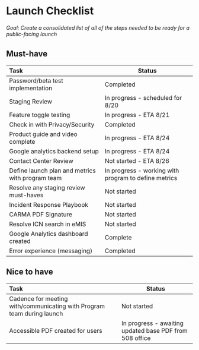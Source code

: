 # Launch Checklist

###### Goal: Create a consolidated list of all of the steps needed to be ready for a public-facing launch

## Must-have
| Task     | Status |
| :----------- | ----------- |
| Password/beta test implementation | Completed |
| Staging Review | In progress - scheduled for 8/20 |
| Feature toggle testing  | In progress - ETA 8/21    |
| Check in with Privacy/Security | Completed |
| Product guide and video complete | In progress - ETA 8/24|
| Google analytics backend setup | In progress - ETA 8/24 |
| Contact Center Review   | Not started - ETA 8/26 |
| Define launch plan and metrics with program team  |In progress - working with program to define metrics | 
| Resolve any staging review must-haves | Not started
| Incident Response Playbook   | Not started|
| CARMA PDF Signature | Not started |
| Resolve ICN search in eMIS | Not started |
| Google Analytics dashboard created   | Complete |
| Error experience (messaging)  | Completed  |




## Nice to have
| Task     | Status |
| :----------- | ----------- |
| Cadence for meeting with/communicating with Program team during launch| Not started |
| Accessible PDF created for users | In progress - awaiting updated base PDF from 508 office|


